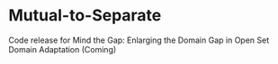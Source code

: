 # Mutual-to-Separate
Code release for Mind the Gap: Enlarging the Domain Gap in Open Set Domain Adaptation (Coming)
